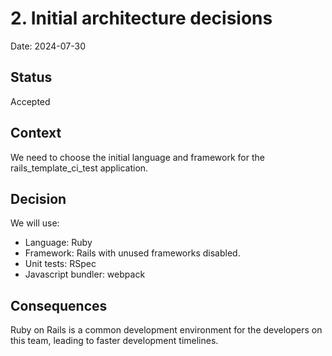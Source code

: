 # 2. Initial architecture decisions

Date: 2024-07-30

## Status

Accepted

## Context

We need to choose the initial language and framework for the rails_template_ci_test application.

## Decision

We will use:

* Language: Ruby
* Framework: Rails with unused frameworks disabled.
* Unit tests: RSpec
* Javascript bundler: webpack

## Consequences

Ruby on Rails is a common development environment for the developers on this team, leading to faster development timelines.
